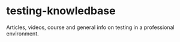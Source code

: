 # testing-knowledbase

Articles, videos, course and general info on testing in a professional environment.
